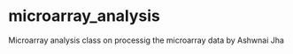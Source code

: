 microarray_analysis
===================

Microarray analysis class on processig the microarray data by Ashwnai Jha
